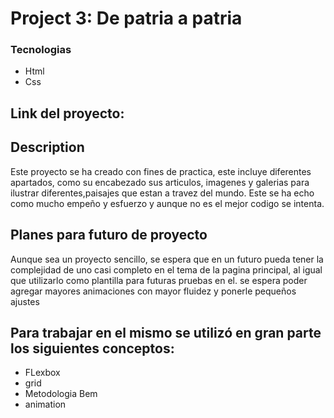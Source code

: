 # Project 3: De patria a patria
### Tecnologias     
* Html  
* Css   

## Link del proyecto:


## Description
  
  Este proyecto se ha creado con fines de practica, este incluye diferentes apartados, como su encabezado sus articulos, imagenes y galerias 
  para ilustrar diferentes,paisajes que estan a travez del mundo. Este se ha echo como mucho empeño y esfuerzo y aunque no es el mejor codigo 
  se intenta. 

## Planes para futuro de proyecto
  Aunque sea un proyecto sencillo, se espera que en un futuro pueda tener la complejidad de uno casi completo en el tema de la pagina principal, al igual que utilizarlo como plantilla para   futuras pruebas en el. se espera poder agregar mayores animaciones con mayor fluidez y ponerle pequeños ajustes


## Para trabajar en el mismo se utilizó en gran parte los siguientes conceptos:
* FLexbox 
* grid 
* Metodologia Bem
* animation


